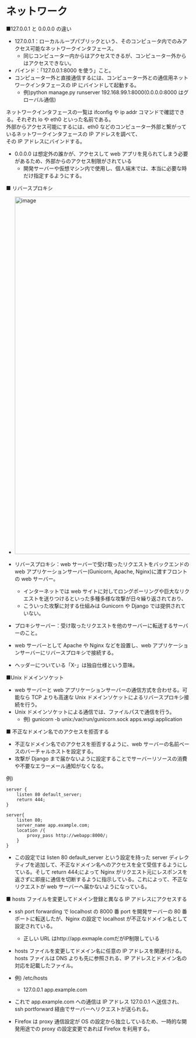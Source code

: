 # ネットワーク

■127.0.0.1 と 0.0.0.0 の違い

- 127.0.0.1：ローカルループパブリックという、そのコンピュータ内でのみアクセス可能なネットワークインタフェース。
  - 同じコンピューター内からはアクセスできるが、コンピューター外からはアクセスできない。
- バインド：「127.0.0.1:8000 を使う」こと。
- コンピューター外と直接通信するには、コンピューター外との通信用ネットワークインタフェースの IP にバインドして起動する。
  - 例)python manage.py runserver 192.168.99.1:8000(0.0.0.0:8000 はグローバル通信)

ネットワークインタフェースの一覧は ifconfig や ip addr コマンドで確認できる。それぞれ lo や eth0 といった名前である。  
外部からアクセス可能にするには、eth0 などのコンピューター外部と繋がっているネットワークインタフェースの IP アドレスを調べて、  
その IP アドレスにバインドする。

- 0.0.0.0 は想定外の誰かが、アクセスして web アプリを見られてしまう必要があるため、外部からのアクセス制限がされている
  - 開発サーバーや仮想マシン内で使用し、個人端末では、本当に必要な時だけ指定するようにする。

■ リバースプロキシ

- <img width="978" alt="image" src="https://github.com/yoshikikasama/python/assets/61643054/2ed72579-ce2d-461e-aa86-4a0609e77196">

- リバースプロキシ：web サーバーで受け取ったリクエストをバックエンドの web アプリケーションサーバー(Gunicorn, Apache, Nginx)に渡すフロントの web サーバー。
  - インターネットでは web サイトに対してロングポーリングや巨大なリクエストを送りつけるといった多種多様な攻撃が日々繰り返されており、
  - こういった攻撃に対する仕組みは Gunicorn や Django では提供されていない。
- プロキシサーバー：受け取ったリクエストを他のサーバーに転送するサーバーのこと。
- web サーバーとして Apache や Nginx などを設置し、web アプリケーションサーバーにリバースプロキシで接続する。
- ヘッダーについている「X-」は独自仕様という意味。

■Unix ドメインソケット

- web サーバーと web アプリケーションサーバーの通信方式を合わせる。可能なら TCP よりも高速な Unix ドメインソケットによるリバースプロキシ接続を行う。
- Unix ドメインソケットによる通信では、ファイルパスで通信を行う。
  - 例) gunicorn -b unix:/var/run/gunicorn.sock apps.wsgi.application

■ 不正なドメイン名でのアクセスを拒否する

- 不正なドメイン名でのアクセスを拒否するように、web サーバーの名前ベースのバーチャルホストを設定する。
- 攻撃が Django まで届かないように設定することでサーバーリソースの消費や不要なエラーメール通知がなくなる。

例)

```
server {
    listen 80 default_server;
    return 444;
}

server{
    listen 80;
    server_name app.example.com;
    location /{
        proxy_pass http://webapp:8000/;
    }
}
```

- この設定では listen 80 default_server という設定を持った server ディレクティブを追加して、不正なドメイン名へのアクセスを全て受信するようにしている。そして return 444;によって Nginx がリクエスト元にレスポンスを返さずに即座に通信を切断するように指示している。これによって、不正なリクエストが web サーバーへ届かないようになっている。

■ hosts ファイルを変更してドメイン登録と異なる IP アドレスにアクセスする

- ssh port forwarding で localhost の 8000 番 port を開発サーバーの 80 番ポートに転送したが、Nginx の設定で localhost が不正なドメイン名として設定されている。
  - 正しい URL はhttp://app.exmaple.comだがIP制限している
- hosts ファイルを変更してドメイン名に任意の IP アドレスを関連付ける。hosts ファイルは DNS よりも先に参照される、IP アドレスとドメイン名の対応を記載したファイル。
- 例) /etc/hosts

  - 127.0.0.1 app.example.com

- これで app.example.com への通信は IP アドレス 127.0.0.1 へ送信され、ssh portforward 経由でサーバーへリクエストが送られる。

- Firefox は proxy 通信設定が OS の設定から独立しているため、一時的な開発用途での proxy の設定変更であれば Firefox を利用する。
